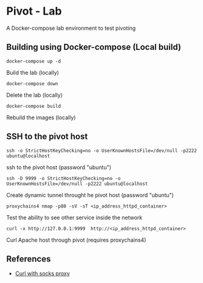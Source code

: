 # Pivot - Lab

A Docker-compose lab environment to test pivoting

## Building using Docker-compose (Local build)

```
docker-compose up -d 
```

Build the lab (locally)

```
docker-compose down
```

Delete the lab (locally)

```
docker-compose build
```

Rebuild the images (locally)

## SSH to the pivot host

```
ssh -o StrictHostKeyChecking=no -o UserKnownHostsFile=/dev/null -p2222 ubuntu@localhost
```

ssh to the pivot host (password "ubuntu")

```
ssh -D 9999 -o StrictHostKeyChecking=no -o UserKnownHostsFile=/dev/null -p2222 ubuntu@localhost
```

Create dynamic tunnel throught he pivot host (password "ubuntu")

```
proxychains4 nmap -p80 -sV -sT <ip_address_httpd_container>
```

Test the ability to see other service inside the network

```
curl -x http://127.0.0.1:9999  http://<ip_address_httpd_container>
```

Curl Apache host through pivot (requires proxychains4)

## References
* [Curl with socks proxy](https://everything.curl.dev/usingcurl/proxies/socks.html)
